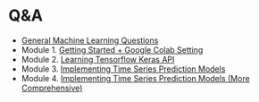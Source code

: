 # Q&A
- [General Machine Learning Questions](General_Question.md)
- Module 1. [Getting Started + Google Colab Setting](Module1.md)
- Module 2. [Learning Tensorflow Keras API]()
- Module 3. [Implementing Time Series Prediction Models]()
- Module 4. [Implementing Time Series Prediction Models (More Comprehensive)]()